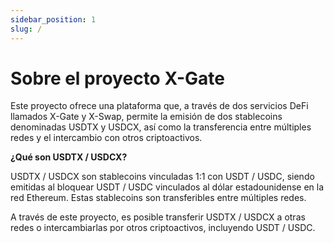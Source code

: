 ```yaml
---
sidebar_position: 1
slug: /
---
```


# Sobre el proyecto X-Gate

Este proyecto ofrece una plataforma que, a través de dos servicios DeFi llamados X-Gate y X-Swap, permite la emisión de dos stablecoins denominadas USDTX y USDCX, así como la transferencia entre múltiples redes y el intercambio con otros criptoactivos.

**¿Qué son USDTX / USDCX?**

USDTX / USDCX son stablecoins vinculadas 1:1 con USDT / USDC, siendo emitidas al bloquear USDT / USDC vinculados al dólar estadounidense en la red Ethereum. Estas stablecoins son transferibles entre múltiples redes.

A través de este proyecto, es posible transferir USDTX / USDCX a otras redes o intercambiarlas por otros criptoactivos, incluyendo USDT / USDC.